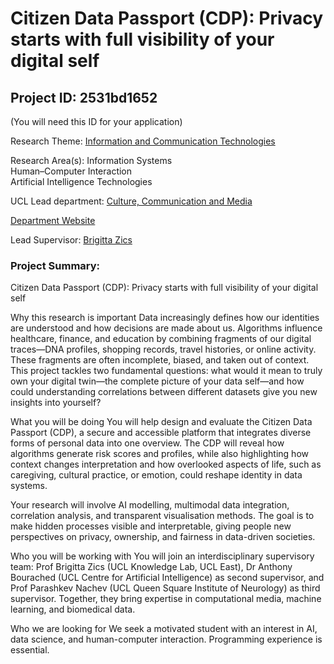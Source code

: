 # Citizen Data Passport (CDP): Privacy starts with full visibility of your digital self

## Project ID: **2531bd1652**
(You will need this ID for your application)

Research Theme: [Information and Communication Technologies](../themes/information-and-communication-technologies.md)

Research Area(s):
Information Systems<br />Human–Computer Interaction<br />Artificial Intelligence Technologies

UCL Lead department: [Culture, Communication and Media](../departments/culture-communication-and-media.md)

[Department Website](https://www.ucl.ac.uk/ioe/departments-and-centres/culture-communication-and-media)

Lead Supervisor: [Brigitta Zics](https://profiles.ucl.ac.uk/72215)

### Project Summary:

Citizen Data Passport (CDP): Privacy starts with full visibility of your digital self 

Why this research is important
Data increasingly defines how our identities are understood and how decisions are made about us. Algorithms influence healthcare, finance, and education by combining fragments of our digital traces—DNA profiles, shopping records, travel histories, or online activity. These fragments are often incomplete, biased, and taken out of context. This project tackles two fundamental questions: what would it mean to truly own your digital twin—the complete picture of your data self—and how could understanding correlations between different datasets give you new insights into yourself?

What you will be doing
You will help design and evaluate the Citizen Data Passport (CDP), a secure and accessible platform that integrates diverse forms of personal data into one overview. The CDP will reveal how algorithms generate risk scores and profiles, while also highlighting how context changes interpretation and how overlooked aspects of life, such as caregiving, cultural practice, or emotion, could reshape identity in data systems.

Your research will involve AI modelling, multimodal data integration, correlation analysis, and transparent visualisation methods. The goal is to make hidden processes visible and interpretable, giving people new perspectives on privacy, ownership, and fairness in data-driven societies.

Who you will be working with
You will join an interdisciplinary supervisory team: Prof Brigitta Zics (UCL Knowledge Lab, UCL East), Dr Anthony Bourached (UCL Centre for Artificial Intelligence) as second supervisor, and Prof Parashkev Nachev (UCL Queen Square Institute of Neurology) as third supervisor. Together, they bring expertise in computational media, machine learning, and biomedical data.

Who we are looking for
We seek a motivated student with an interest in AI, data science, and human-computer interaction. Programming experience is essential.
